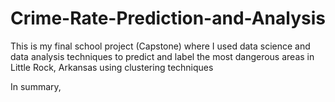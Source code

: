 # Crime-Rate-Prediction-and-Analysis

This is my final school project (Capstone) where I used data science and data analysis techniques to predict and label the most dangerous areas in Little Rock, Arkansas using clustering techniques

In summary,
